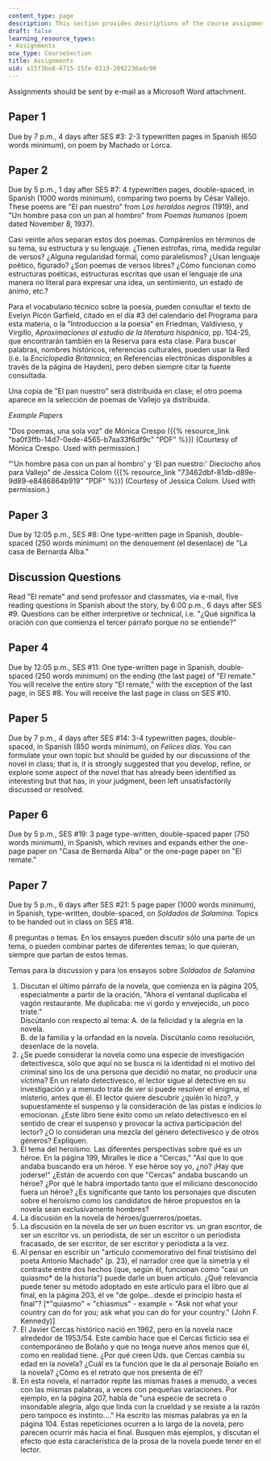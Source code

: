 ```yaml
---
content_type: page
description: This section provides descriptions of the course assignments.
draft: false
learning_resource_types:
- Assignments
ocw_type: CourseSection
title: Assignments
uid: a15f3be8-6715-15fe-0319-2092230adc90
---
```

Assignments should be sent by e-mail as a Microsoft Word attachment.

## Paper 1

Due by 7 p.m., 4 days after SES #3: 2-3 typewritten pages in Spanish (650 words minimum), on poem by Machado or Lorca.

## Paper 2

Due by 5 p.m., 1 day after SES #7: 4 typewritten pages, double-spaced, in Spanish (1000 words minimum), comparing two poems by César Vallejo. These poems are "El pan nuestro" from *Los heraldos negros* (1919), and "Un hombre pasa con un pan al hombro" from *Poemas humanos* (poem dated November 8, 1937).

Casi veinte años separan estos dos poemas. Compárenlos en términos de su tema, su estructura y su lenguaje. ¿Tienen estrofas, rima, medida regular de versos? ¿Alguna regularidad formal, como paralelismos? ¿Usan lenguaje poético, figurado? ¿Son poemas de versos libres? ¿Cómo funcionan como estructuras poéticas, estructuras escritas que usan el lenguaje de una manera no literal para expresar una idea, un sentimiento, un estado de ánimo, etc.?

Para el vocabulario técnico sobre la poesía, pueden consultar el texto de Evelyn Picón Garfield, citado en el día #3 del calendario del Programa para esta materia, o la "Introduccion a la poesía" en Friedman, Valdivieso, y Virgillo, *Aproximaciones al estudio de la literatura hispánica*, pp. 104-25, que encontrarán también en la Reserva para esta clase. Para buscar palabras, nombres históricos, referencias culturales, pueden usar la Red (i.e. la *Enciclopedia Britannica*, en Referencias electrónicas disponibles a través de la página de Hayden), pero deben siempre citar la fuente consultada.

Una copia de "El pan nuestro" será distribuida en clase; el otro poema aparece en la selección de poemas de Vallejo ya distribuida.

*Example Papers*

"Dos poemas, una sola voz" de Mónica Crespo ({{% resource_link "ba0f3ffb-14d7-0ede-4565-b7aa33f6df9c" "PDF" %}}) (Courtesy of Mónica Crespo. Used with permission.)

"'Un hombre pasa con un pan al hombro' y 'El pan nuestro:' Dieciocho años para Vallejo" de Jessica Colom ({{% resource_link "73462dbf-81db-d89e-9d89-e8486864b919" "PDF" %}}) (Courtesy of Jessica Colom. Used with permission.)

## Paper 3

Due by 12:05 p.m., SES #8: One type-written page in Spanish, double-spaced (250 words minimum) on the denouement (el desenlace) de "La casa de Bernarda Alba."

## Discussion Questions

Read "El remate" and send professor and classmates, via e-mail, five reading questions in Spanish about the story, by 6:00 p.m., 6 days after SES #9. Questions can be either interpretive or technical, i.e. "¿Qué significa la oración con que comienza el tercer párrafo porque no se entiende?"

## Paper 4

Due by 12:05 p.m., SES #11: One type-written page in Spanish, double-spaced (250 words minimum) on the ending (the last page) of "El remate." You will receive the entire story "El remate," with the exception of the last page, in SES #8. You will receive the last page in class on SES #10.

## Paper 5

Due by 7 p.m., 4 days after SES #14: 3-4 typewritten pages, double-spaced, in Spanish (850 words minimum), on *Felices días*. You can formulate your own topic but should be guided by our discussions of the novel in class; that is, it is strongly suggested that you develop, refine, or explore some aspect of the novel that has already been identified as interesting but that has, in your judgment, been left unsatisfactorily discussed or resolved.

## Paper 6

Due by 5 p.m., SES #19: 3 page type-written, double-spaced paper (750 words minimum), in Spanish, which revises and expands either the one-page paper on "Casa de Bernarda Alba" or the one-page paper on "El remate."

## Paper 7

Due by 5 p.m., 6 days after SES #21: 5 page paper (1000 words minimum), in Spanish, type-written, double-spaced, on *Soldados de Salamina*. Topics to be handed out in class on SES #18.

8 preguntas o temas. En los ensayos pueden discutir sólo una parte de un tema, o pueden combinar partes de diferentes temas; lo que quieran, siempre que partan de estos temas.

Temas para la discussion y para los ensayos sobre *Soldados de Salamina*

1. Discutan el último párrafo de la novela, que comienza en la página 205, especialmente a partir de la oración, "Ahora el ventanal duplicaba el vagón restaurante. Me duplicaba: me vi gordo y envejecido, un poco triste."   
    Discútanlo con respecto al tema: A. de la felicidad y la alegría en la novela.   
    B. de la familia y la orfandad en la novela. Discútanlo como resolución, desenlace de la novela.
2. ¿Se puede considerar la novela como una especie de investigación detectivesca, sólo que aquí no se busca ni la identidad ni el motivo del criminal sino los de una persona que decidió no matar, no producir una víctima? En un relato detectivesco, el lector sigue al detective en su investigación y a menudo trata de ver si puede resolver el enigma, el misterio, antes que él. El lector quiere descubrir ¿quién lo hizo?, y supuestamente el suspenso y la consideración de las pistas e indicios lo emocionan. ¿Este libro tiene éxito como un relato detectivesco en el sentido de crear el suspenso y provocar la activa participación del lector? ¿O lo consideran una mezcla del género detectivesco y de otros géneros? Expliquen.
3. El tema del heroísmo. Las diferentes perspectivas sobre qué es un héroe. En la página 199, Miralles le dice a "Cercas," "Así que lo que andaba buscando era un héroe. Y ese héroe soy yo, ¿no? ¡Hay que joderse!" ¿Están de acuerdo con que "Cercas" andaba buscando un héroe? ¿Por qué le habrá importado tanto que el miliciano desconocido fuera un héroe? ¿Es significante que tanto los personajes que discuten sobre el heroísmo como los candidatos de héroe propuestos en la novela sean exclusivamente hombres?
4. La discusión en la novela de héroes/guerreros/poetas.
5. La discusión en la novela de ser un buen escritor vs. un gran escritor, de ser un escritor vs. un periodista, de ser un escritor o un periodista fracasado, de ser escritor, de ser escritor y periodista a la vez.
6. Al pensar en escribir un "artículo conmemorativo del final tristísimo del poeta Antonio Machado" (p. 23), el narrador cree que la simetría y el contraste entre dos hechos (que, según él, funcionan como "casi un quiasmo\* de la historia") puede darle un buen artículo. ¿Qué relevancia puede tener su método adoptado en este artículo para el libro que al final, en la página 203, él ve "de golpe…desde el principio hasta el final"? \[\*"quiasmo" = "chiasmus" - example = "Ask not what your country can do for you; ask what you can do for your country." (John F. Kennedy)\]
7. El Javier Cercas histórico nació en 1962, pero en la novela nace alrededor de 1953/54. Este cambio hace que el Cercas ficticio sea el contemporáneo de Bolaño y que no tenga nueve años menos que él, como en realidad tiene. ¿Por qué creen Uds. que Cercas cambia su edad en la novela? ¿Cuál es la función que le da al personaje Bolaño en la novela? ¿Cómo es el retrato que nos presenta de él?
8. En esta novela, el narrador repite las mismas frases a menudo, a veces con las mismas palabras, a veces con pequeñas variaciones. Por ejemplo, en la página 207, habla de "una especie de secreta o insondable alegría, algo que linda con la crueldad y se resiste a la razón pero tampoco es instinto…." Ha escrito las mismas palabras ya en la página 104. Estas repeticiones ocurren a lo largo de la novela, pero parecen ocurrir más hacia el final. Busquen más ejemplos, y discutan el efecto que esta característica de la prosa de la novela puede tener en el lector.